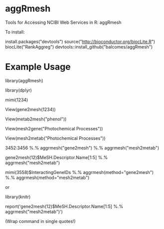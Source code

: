 aggRmesh
========

Tools for Accessing NCIBI Web Services in R: aggRmesh

To install:

install.packages("devtools")
source("http://bioconductor.org/biocLite.R")
biocLite("RankAggreg")
devtools::install_github("balcomes/aggRmesh")


Example Usage
========

library(aggRmesh)

library(dplyr)

mimi(1234)

View(gene2mesh(1234))

View(metab2mesh("phenol"))

View(mesh2gene("Photochemical Processes"))

View(mesh2metab("Photochemical Processes"))

3452:3456 %.% aggrmesh("gene2mesh") %.% aggrmesh("mesh2metab")

gene2mesh(12)$MeSH.Descriptor.Name[1:5] %.% aggrmesh("mesh2metab")

mimi(3558)$InteractingGeneIDs %.% aggrmesh(method="gene2mesh") %.% aggrmesh(method="mesh2metab")

or

library(knitr)

report('gene2mesh(12)$MeSH.Descriptor.Name[1:5] %.% aggrmesh("mesh2metab")')

(Wrap command in single quotes!)
